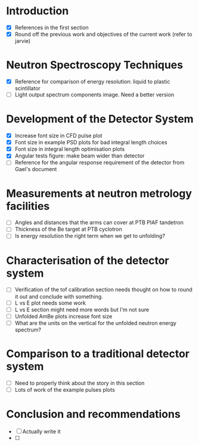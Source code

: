 # Introduction
- [x] References in the first section
- [x] Round off the previous work and objectives of the current work (refer to jarvie)

# Neutron Spectroscopy Techniques
- [x] Reference for comparison of energy resolution: liquid to plastic scintillator
- [ ] Light output spectrum components image. Need a better version

# Development of the Detector System
- [x] Increase font size in CFD pulse plot
- [x] Font size in example PSD plots for bad integral length choices
- [x] Font size in integral length optimisation plots
- [x] Angular tests figure: make beam wider than detector
- [ ] Reference for the angular response requirement of the detector from Gael's document

# Measurements at neutron metrology facilities
- [ ] Angles and distances that the arms can cover at PTB PIAF tandetron
- [ ] Thickness of the Be target at PTB cyclotron
- [ ] Is energy resolution the right term when we get to unfolding?

# Characterisation of the detector system
- [ ] Verification of the tof calibration section needs thought on how to round it out and conclude with something.
- [ ] L vs E plot needs some work
- [ ] L vs E section might need more words but I'm not sure
- [ ] Unfolded AmBe plots increase font size
- [ ] What are the units on the vertical for the unfolded neutron energy spectrum?

# Comparison to a traditional detector system
- [ ] Need to properly think about the story in this section
- [ ] Lots of work of the example pulses plots

# Conclusion and recommendations
- [ ] Actually write it
- [ ] 